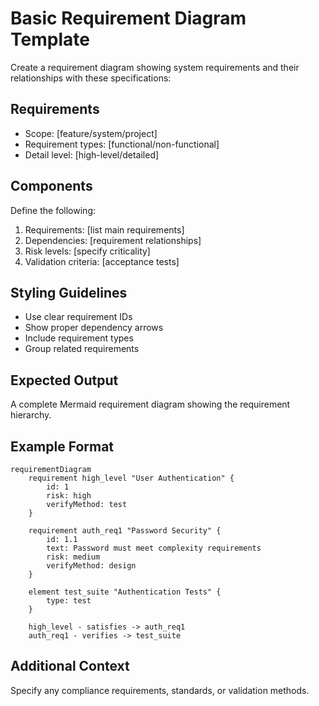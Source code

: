 <!--
mode: auto
tools: vscode-markdown, mermaid-preview
-->

# Basic Requirement Diagram Template

Create a requirement diagram showing system requirements and their relationships with these specifications:

## Requirements

- Scope: [feature/system/project]
- Requirement types: [functional/non-functional]
- Detail level: [high-level/detailed]

## Components

Define the following:
1. Requirements: [list main requirements]
2. Dependencies: [requirement relationships]
3. Risk levels: [specify criticality]
4. Validation criteria: [acceptance tests]

## Styling Guidelines

- Use clear requirement IDs
- Show proper dependency arrows
- Include requirement types
- Group related requirements

## Expected Output

A complete Mermaid requirement diagram showing the requirement hierarchy.

## Example Format

```mermaid
requirementDiagram
    requirement high_level "User Authentication" {
        id: 1
        risk: high
        verifyMethod: test
    }

    requirement auth_req1 "Password Security" {
        id: 1.1
        text: Password must meet complexity requirements
        risk: medium
        verifyMethod: design
    }

    element test_suite "Authentication Tests" {
        type: test
    }

    high_level - satisfies -> auth_req1
    auth_req1 - verifies -> test_suite
```

## Additional Context

Specify any compliance requirements, standards, or validation methods.
